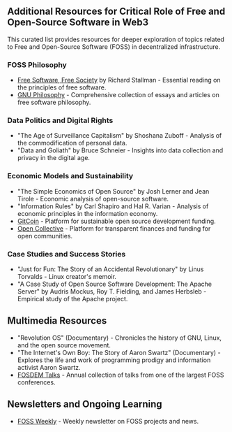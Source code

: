 ## Additional Resources for Critical Role of Free and Open-Source Software in Web3

This curated list provides resources for deeper exploration of topics related to Free and Open-Source Software (FOSS) in decentralized infrastructure.

### FOSS Philosophy

- [Free Software, Free Society](https://www.gnu.org/philosophy/fsfs/rms-essays.pdf) by Richard Stallman - Essential reading on the principles of free software.
- [GNU Philosophy](https://www.gnu.org/philosophy/) - Comprehensive collection of essays and articles on free software philosophy.

### Data Politics and Digital Rights

- "The Age of Surveillance Capitalism" by Shoshana Zuboff - Analysis of the commodification of personal data.
- "Data and Goliath" by Bruce Schneier - Insights into data collection and privacy in the digital age.

### Economic Models and Sustainability

- "The Simple Economics of Open Source" by Josh Lerner and Jean Tirole - Economic analysis of open-source software.
- "Information Rules" by Carl Shapiro and Hal R. Varian - Analysis of economic principles in the information economy.
- [GitCoin](https://gitcoin.co/) - Platform for sustainable open source development funding.
- [Open Collective](https://opencollective.com/) - Platform for transparent finances and funding for open communities.

### Case Studies and Success Stories

- "Just for Fun: The Story of an Accidental Revolutionary" by Linus Torvalds - Linux creator's memoir.
- "A Case Study of Open Source Software Development: The Apache Server" by Audris Mockus, Roy T. Fielding, and James Herbsleb - Empirical study of the Apache project.

## Multimedia Resources

- "Revolution OS" (Documentary) - Chronicles the history of GNU, Linux, and the open source movement.
- "The Internet's Own Boy: The Story of Aaron Swartz" (Documentary) - Explores the life and work of programming prodigy and information activist Aaron Swartz.
- [FOSDEM Talks](https://fosdem.org/2024/schedule/) - Annual collection of talks from one of the largest FOSS conferences.

## Newsletters and Ongoing Learning

- [FOSS Weekly](https://fossweekly.beehiiv.com/) - Weekly newsletter on FOSS projects and news.